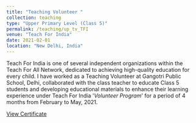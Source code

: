 ```yaml
---
title: "Teaching Volunteer "
collection: teaching
type: "Upper Primary Level (Class 5)"
permalink: /teaching/up_tv_TFI
venue: "Teach For India"
date: 2021-02-01
location: "New Delhi, India"
---
```


Teach For India is one of several independent organizations within the Teach For All Network, dedicated to achieving high-quality education for every child. I have 
worked as a Teaching Volunteer at Gangotri Public School, Delhi, collaborated with the class teacher to educate Class 5 students and developing educational materials 
to enhance their learning experience under Teach For India '_Volunteer Program_' for a period of 4 months from February to May, 2021.

[View Certificate](http://www.rnsahoo96.github.io/files/TFI_certificate.pdf)

